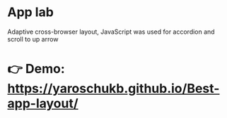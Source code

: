 # App lab

Adaptive cross-browser layout, JavaScript was used for accordion and scroll to up arrow

# 👉 Demo: https://yaroschukb.github.io/Best-app-layout/
